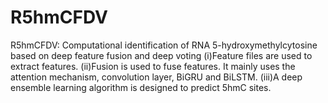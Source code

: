 # R5hmCFDV
R5hmCFDV: Computational identification of RNA 5-hydroxymethylcytosine based on deep feature fusion and deep voting
(i)Feature files are used to extract features.
(ii)Fusion is used to fuse features. It mainly uses the attention mechanism, convolution layer, BiGRU and BiLSTM.
(iii)A deep ensemble learning algorithm is designed to predict 5hmC sites.
